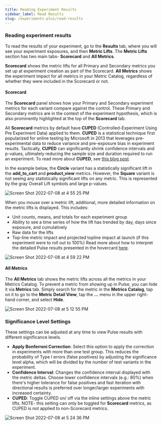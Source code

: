 ```yaml
---
title: Reading Experiment Results
sidebar_label: Read Results
slug: /experiments-plus/read-results
---
```



### Reading experiment results

To read the results of your experiment, go to the **Results** tab, where you will see your experiment exposures, and then **Metric Lifts**. The **Metric Lifts** section has two main tabs- **Scorecard** and **All Metrics**. 

**Scorecard** shows the metric lifts for all Primary and Secondary metrics you set up at experiment creation as part of the Scorecard. **All Metrics** shows the experiment impact for all metrics in your Metric Catalog, regardless of whether they were included in the Scorecard or not. 

#### Scorecard 
The **Scorecard** panel shows how your Primary and Secondary experiment metrics for each variant compare against the control. These Primary and Secondary metrics are in the context of the experiment hypothesis, which is also prominently highlighted at the top of the **Scorecard** tab. 

All **Scorecard** metrics by default have **CUPED** (Controlled-Experiment Using Pre Experiment Data) applied to them. **CUPED** is a statistical technique first popularized for online testing by Microsoft in 2013 that leverages pre-experimental data to reduce variance and pre-exposure bias in experiment results. Tactically, **CUPED** can significantly shrink confidence intervals and p-values, ultimately reducing the sample size and duration required to run an experiment. To read more about **CUPED**, see [this blog post](https://blog.statsig.com/cuped-on-statsig-d57f23122d0e).  

In the example below, the **Circle** variant has a statistically significant lift in the **add_to_cart** and **product_view** metrics. However, the **Square** variant is not seeing any statistically significant lifts on any metric. This is represented by the gray Overall Lift symbols and large p-values.

![Screen Shot 2022-07-08 at 4 55 25 PM](https://user-images.githubusercontent.com/101903926/178083099-54084949-b35d-4194-b29b-b78d196a373b.png)

When you mouse over a metric lift, additional, more detailed information on the metric lifts is displayed. This includes:
* Unit counts, means, and totals for each experiment group 
* Ability to see a time series of how the lift has trended by day, days since exposure, and cumulatively
* Raw data for the lifts
* Top-line metric impact and projected topline impact at launch (if this experiment were to roll out to 100%) 
Read more about how to interpret the detailed Pulse results presented in the hovercard [here](https://docs.statsig.com/pulse/drill-down).  

![Screen Shot 2022-07-08 at 4 59 22 PM](https://user-images.githubusercontent.com/101903926/178083262-a64257b4-d033-409e-88e1-a3cc07a54f1f.png)


#### All Metrics 
The **All Metrics** tab shows the metric lifts across all the metrics in your Metrics Catalog. To prevent a metric from showing up in Pulse, you can hide it via **Metrics** tab. Simply search for the metric in the **Metrics Catalog**, tap on it to go to the **Metric Detail View**, tap the **...** menu in the upper right-hand corner, and select **Hide**. 

![Screen Shot 2022-07-08 at 5 12 55 PM](https://user-images.githubusercontent.com/101903926/178083939-61b7f283-4313-4c10-84d1-7e5a6467441f.png)

### Significance Level Settings

These settings can be adjusted at any time to view Pulse results with different significance levels. 

* **Apply Bonferroni Correction**: Select this option to apply the correction in experiments with more than one test group. This reduces the probability of Type I errors (false positives) by adjusting the significance level alpha, which will be divided by the number of test variants in the experiment.
* **Confidence Interval**: Changes the confidence interval displayed with the metric deltas.  Choose lower confidence intervals (e.g.: 80%) when there's higher tolerance for false positives and fast iteration with directional results is preferred over longer/larger experiments with increased certainty.
* **CUPED**: Toggle CUPED on/ off via the inline settings above the metric lifts. NOTE- this setting can only be toggled for **Scorecard** metrics, as CUPED is not applied to non-Scorecard metrics. 

![Screen Shot 2022-07-08 at 5 24 36 PM](https://user-images.githubusercontent.com/101903926/178084399-13b8f2a9-e175-4b95-a2a1-ae28b0098dc6.png)

   


